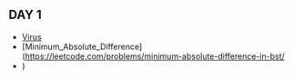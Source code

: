 ## DAY 1
- [Virus](https://www.acmicpc.net/problem/2606)
- [Minimum_Absolute_Difference] (https://leetcode.com/problems/minimum-absolute-difference-in-bst/
- )

